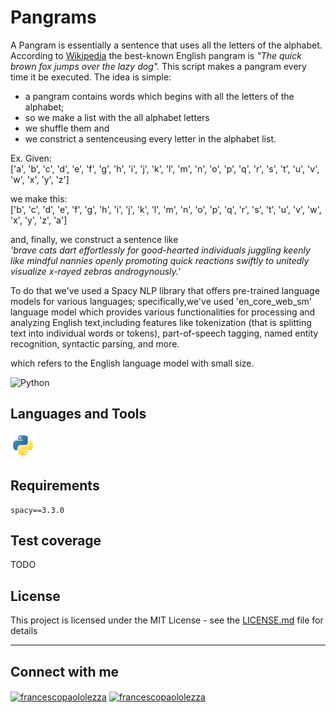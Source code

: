 # Pangrams
A Pangram is essentially a sentence that uses all the letters of the alphabet.
According to <a href="https://en.wikipedia.org/wiki/Pangram" target="blank">Wikipedia</a> the best-known English pangram is <i>"The quick brown fox jumps over the lazy dog".</i>
This script makes a pangram every time it be executed.
The idea is simple:
- a pangram contains words which begins with all the letters of the alphabet;
- so we make a list with the all alphabet letters
- we shuffle them and
- we constrict a sentenceusing every letter in the alphabet list.

Ex.
Given: <br>
['a', 'b', 'c', 'd', 'e', 'f', 'g', 'h', 'i', 'j', 'k', 'l', 'm', 'n', 'o', 'p', 'q', 'r', 's', 't', 'u', 'v', 'w', 'x', 'y', 'z']

we make this: <br>
['b', 'c', 'd', 'e', 'f', 'g', 'h', 'i', 'j', 'k', 'l', 'm', 'n', 'o', 'p', 'q', 'r', 's', 't', 'u', 'v', 'w', 'x', 'y', 'z', 'a']

and, finally, we construct a sentence like <br>
<i>'brave cats dart effortlessly for good-hearted individuals juggling keenly like mindful nannies openly promoting quick reactions swiftly to unitedly visualize x-rayed zebras androgynously.'</i>

To do that we've used a Spacy NLP library that offers pre-trained language models for various languages; specifically,we've used 'en_core_web_sm' language model which provides various functionalities for processing and analyzing English text,including features like tokenization (that is splitting text into individual words or tokens), part-of-speech tagging, named entity recognition, syntactic parsing, and more.


which refers to the English language model with small size.

![Python](https://img.shields.io/badge/python-3670A0?style=for-the-badge&logo=python&logoColor=ffdd54)


## Languages and Tools
<p align="left"> <a href="https://www.python.org" target="_blank" rel="noreferrer"> <img src="https://raw.githubusercontent.com/devicons/devicon/master/icons/python/python-original.svg" alt="python" width="40" height="40"/> </a> </p>

## Requirements
```
spacy==3.3.0
```

## Test coverage
TODO

## License

This project is licensed under the MIT License - see the [LICENSE.md](LICENSE.md) file for details

<hr>

## Connect with me
<p align="left">
<a href="https://www.linkedin.com/in/francescopl/" target="blank"><img align="center" src="https://raw.githubusercontent.com/rahuldkjain/github-profile-readme-generator/master/src/images/icons/Social/linked-in-alt.svg" alt="francescopaololezza" height="20" width="30" /></a>
<a href="https://www.kaggle.com/francescopaolol" target="blank"><img align="center" src="https://raw.githubusercontent.com/rahuldkjain/github-profile-readme-generator/master/src/images/icons/Social/kaggle.svg" alt="francescopaololezza" height="20" width="30" /></a>
</p>



